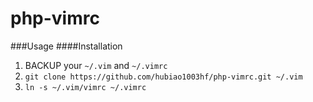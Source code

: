 php-vimrc
=========
###Usage
####Installation
1. BACKUP your `~/.vim` and `~/.vimrc`
2. `git clone https://github.com/hubiao1003hf/php-vimrc.git ~/.vim`
3. `ln -s ~/.vim/vimrc ~/.vimrc`
